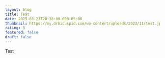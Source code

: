 ```yaml
---
layout: blog
title: Test
date: 2025-08-23T20:38:00.000-05:00
thumbnail: https://my.drbicuspid.com/wp-content/uploads/2023/11/test.jpeg
rating: 5
featured: false
draft: false
---
```

Test
